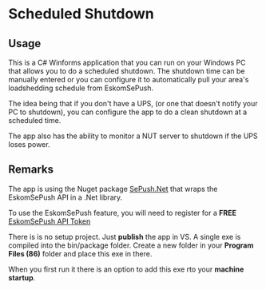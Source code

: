 # Scheduled Shutdown

## Usage
This is a C# Winforms application that you can run on your Windows PC that allows you to do a scheduled shutdown.
The shutdown time can be manually entered or you can configure it to automatically pull your area's loadshedding
schedule from EskomSePush.

The idea being that if you don't have a UPS, (or one that doesn't notify your PC to shutdown), you can configure the app 
to do a clean shutdown at a scheduled time.

The app also has the ability to monitor a NUT server to shutdown if the UPS loses power.
## Remarks
The app is using the Nuget package [SePush.Net](https://github.com/helloserve/sepush.net) that wraps the EskomSePush API
in a .Net library.

To use the EskomSePush feature, you will need to register for a **FREE** [EskomSePush API Token](https://eskomsepush.gumroad.com/l/api) 

There is is no setup project. Just **publish** the app in VS. A single exe is compiled into the bin/package folder.
Create a new folder in your **Program Files (86)** folder and place this exe in there. 

When you first run it there is an option to add this exe rto your **machine startup**. 
